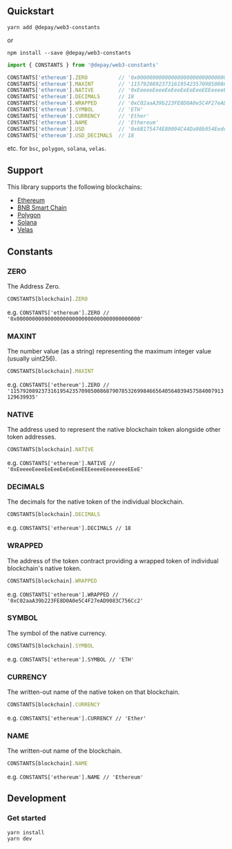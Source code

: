 ## Quickstart

```
yarn add @depay/web3-constants
```

or 

```
npm install --save @depay/web3-constants
```

```javascript
import { CONSTANTS } from '@depay/web3-constants'

CONSTANTS['ethereum'].ZERO          // '0x0000000000000000000000000000000000000000'
CONSTANTS['ethereum'].MAXINT        // '115792089237316195423570985008687907853269984665640564039457584007913129639935'
CONSTANTS['ethereum'].NATIVE        // '0xEeeeeEeeeEeEeeEeEeEeeEEEeeeeEeeeeeeeEEeE'
CONSTANTS['ethereum'].DECIMALS      // 18
CONSTANTS['ethereum'].WRAPPED       // '0xC02aaA39b223FE8D0A0e5C4F27eAD9083C756Cc2'
CONSTANTS['ethereum'].SYMBOL        // 'ETH'
CONSTANTS['ethereum'].CURRENCY      // 'Ether'
CONSTANTS['ethereum'].NAME          // 'Ethereum'
CONSTANTS['ethereum'].USD           // '0x6B175474E89094C44Da98b954EedeAC495271d0F' (DAI)
CONSTANTS['ethereum'].USD_DECIMALS  // 18
```

etc. for `bsc`, `polygon`, `solana`, `velas`.

## Support

This library supports the following blockchains:

- [Ethereum](https://ethereum.org)
- [BNB Smart Chain](https://www.binance.org/smartChain)
- [Polygon](https://polygon.technology)
- [Solana](https://solana.com)
- [Velas](https://velas.com)

## Constants

### ZERO

The Address Zero.

```javascript
CONSTANTS[blockchain].ZERO
```

e.g. `CONSTANTS['ethereum'].ZERO // '0x0000000000000000000000000000000000000000'`

### MAXINT

The number value (as a string) representing the maximum integer value (usually uint256).

```javascript
CONSTANTS[blockchain].MAXINT
```

e.g. `CONSTANTS['ethereum'].ZERO // '115792089237316195423570985008687907853269984665640564039457584007913129639935'`

### NATIVE

The address used to represent the native blockchain token alongside other token addresses.

```javascript
CONSTANTS[blockchain].NATIVE
```

e.g. `CONSTANTS['ethereum'].NATIVE // '0xEeeeeEeeeEeEeeEeEeEeeEEEeeeeEeeeeeeeEEeE'`

### DECIMALS

The decimals for the native token of the individual blockchain.

```javascript
CONSTANTS[blockchain].DECIMALS
```

e.g. `CONSTANTS['ethereum'].DECIMALS // 18`

### WRAPPED

The address of the token contract providing a wrapped token of individual blockchain's native token.

```javascript
CONSTANTS[blockchain].WRAPPED
```

e.g. `CONSTANTS['ethereum'].WRAPPED // '0xC02aaA39b223FE8D0A0e5C4F27eAD9083C756Cc2'`

### SYMBOL

The symbol of the native currency.

```javascript
CONSTANTS[blockchain].SYMBOL
```

e.g. `CONSTANTS['ethereum'].SYMBOL // 'ETH'`

### CURRENCY

The written-out name of the native token on that blockchain.

```javascript
CONSTANTS[blockchain].CURRENCY
```

e.g. `CONSTANTS['ethereum'].CURRENCY // 'Ether'`

### NAME

The written-out name of the blockchain.

```javascript
CONSTANTS[blockchain].NAME
```

e.g. `CONSTANTS['ethereum'].NAME // 'Ethereum'`

## Development

### Get started

```
yarn install
yarn dev
```
